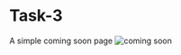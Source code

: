 # Task-3
A simple coming soon page
![coming soon](https://user-images.githubusercontent.com/68024023/96998562-8db29480-152b-11eb-88e9-af2e7fd1d52c.png)
